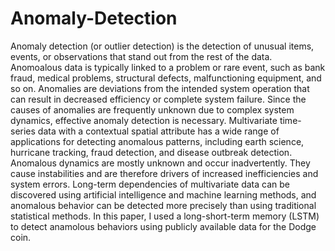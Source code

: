 # Anomaly-Detection
Anomaly detection (or outlier detection) is the detection of unusual items, events, or observations that stand out from the rest of the data. Anomoalous data is typically linked to a problem or rare event, such as bank fraud, medical problems, structural defects, malfunctioning equipment, and so on. Anomalies are deviations from the intended system operation that can result in decreased efficiency or complete system failure. Since the causes of anomalies are frequently unknown due to complex system dynamics, effective anomaly detection is necessary. Multivariate time-series data with a contextual spatial attribute has a wide range of applications for detecting anomalous patterns, including earth science, hurricane tracking, fraud detection, and disease outbreak detection. Anomalous dynamics are mostly unknown and occur inadvertently. They cause instabilities and are therefore drivers of increased inefficiencies and system errors. Long-term dependencies of multivariate data can be discovered using artificial intelligence and machine learning methods, and anomalous behavior can be detected more precisely than using traditional statistical methods. In this paper, I used a long-short-term memory (LSTM) to detect anamolous behaviors using publicly available data for the Dodge coin.
